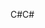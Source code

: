 <span data-ttu-id="0c7ff-101">C#</span><span class="sxs-lookup"><span data-stu-id="0c7ff-101">C#</span></span>